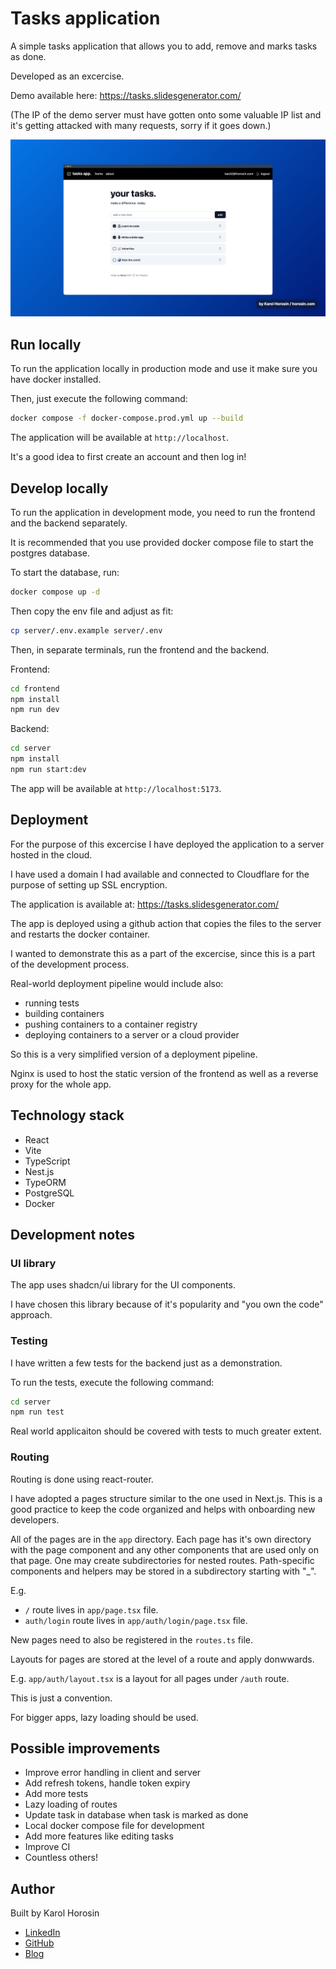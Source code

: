 # Tasks application

A simple tasks application that allows you to add, remove and marks tasks as done.

Developed as an excercise.

Demo available here: https://tasks.slidesgenerator.com/

(The IP of the demo server must have gotten onto some valuable IP list and it's getting attacked with many requests, sorry if it goes down.)

<p align="center">
    <img src="docs/tasks-screenshot.png" alt="Screenshot of the application">
</p>

## Run locally

To run the application locally in production mode and use it make sure you have docker installed.

Then, just execute the following command:

```bash
docker compose -f docker-compose.prod.yml up --build
```

The application will be available at `http://localhost`.

It's a good idea to first create an account and then log in!

## Develop locally

To run the application in development mode, you need to run the frontend and the backend separately.

It is recommended that you use provided docker compose file to start the postgres database.

To start the database, run:
```bash
docker compose up -d
```

Then copy the env file and adjust as fit:
```bash
cp server/.env.example server/.env
```

Then, in separate terminals, run the frontend and the backend.

Frontend:
```bash
cd frontend
npm install
npm run dev
```

Backend:
```bash
cd server
npm install
npm run start:dev
```

The app will be available at `http://localhost:5173`.

## Deployment

For the purpose of this excercise I have deployed the application to a server hosted in the cloud.

I have used a domain I had available and connected to Cloudflare for the purpose of setting up SSL encryption.

The application is available at: https://tasks.slidesgenerator.com/

The app is deployed using a github action that copies the files to the server and restarts the docker container.

I wanted to demonstrate this as a part of the excercise, since this is a part of the development process.

Real-world deployment pipeline would include also:
- running tests
- building containers
- pushing containers to a container registry
- deploying containers to a server or a cloud provider

So this is a very simplified version of a deployment pipeline.

Nginx is used to host the static version of the frontend as well as a reverse proxy for the whole app.

## Technology stack

- React
- Vite
- TypeScript
- Nest.js
- TypeORM
- PostgreSQL
- Docker

## Development notes

### UI library

The app uses shadcn/ui library for the UI components.

I have chosen this library because of it's popularity and "you own the code" approach.

### Testing

I have written a few tests for the backend just as a demonstration.

To run the tests, execute the following command:

```bash
cd server
npm run test
```

Real world applicaiton should be covered with tests to much greater extent.

### Routing

Routing is done using react-router.

I have adopted a pages structure similar to the one used in Next.js. This is a good practice to keep the code organized and helps with onboarding new developers.

All of the pages are in the `app` directory. Each page has it's own directory with the page component and any other components that are used only on that page. One may create subdirectories for nested routes. Path-specific components and helpers may be stored in a subdirectory starting with "_".

E.g.
   - `/` route lives in `app/page.tsx` file.
   - `auth/login` route lives in `app/auth/login/page.tsx` file.

New pages need to also be registered in the `routes.ts` file.

Layouts for pages are stored at the level of a route and apply donwwards.

E.g. `app/auth/layout.tsx` is a layout for all pages under `/auth` route.

This is just a convention.

For bigger apps, lazy loading should be used.

## Possible improvements

- Improve error handling in client and server
- Add refresh tokens, handle token expiry
- Add more tests
- Lazy loading of routes
- Update task in database when task is marked as done
- Local docker compose file for development
- Add more features like editing tasks
- Improve CI
- Countless others!

## Author

Built by Karol Horosin

- [LinkedIn](https://www.linkedin.com/in/horosin/)
- [GitHub](https://github.com/horosin)
- [Blog](https://horosin.com/)
